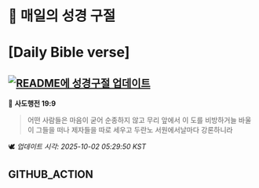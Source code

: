 # 🙏 매일의 성경 구절
# [Daily Bible verse]
## [![README에 성경구절 업데이트](https://github.com/DONGSUKA/first_test/actions/workflows/update-readme-bible.yml/badge.svg)](https://github.com/DONGSUKA/first_test/actions/workflows/update-readme-bible.yml)
<!-- START_BIBLE_VERSE -->
📖 **사도행전 19:9**
> 어떤 사람들은 마음이 굳어 순종하지 않고 무리 앞에서 이 도를 비방하거늘 바울이 그들을 떠나 제자들을 따로 세우고 두란노 서원에서날마다 강론하니라

🕊️ _업데이트 시각: 2025-10-02 05:29:50 KST_
  <!-- END_BIBLE_VERSE -->
## GITHUB_ACTION
